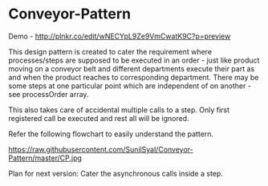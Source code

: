Conveyor-Pattern
================

Demo - http://plnkr.co/edit/wNECYpL9Ze9VmCwatK9C?p=preview

This design pattern is created to cater the requirement where processes/steps are supposed to be 
executed in an order - just like product moving on a conveyor belt and different departments 
execute their part as and when the product reaches to corresponding department. There may be some steps
at one particular point which are independent of on another - see processOrder array.

This also takes care of accidental multiple calls to a step. Only first registered call be executed and 
rest all will be ignored.

Refer the following flowchart to easily understand the pattern.

https://raw.githubusercontent.com/SunilSyal/Conveyor-Pattern/master/CP.jpg

Plan for next version: Cater the asynchronous calls inside a step.
